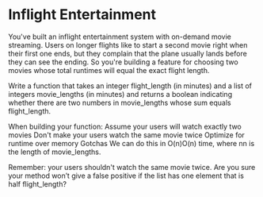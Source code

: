# Inflight Entertainment

You've built an inflight entertainment system with on-demand movie streaming.
Users on longer flights like to start a second movie right when their first one ends, 
but they complain that the plane usually lands before they can see the ending. 
So you're building a feature for choosing two movies whose total runtimes will equal 
the exact flight length.

Write a function that takes an integer flight_length (in minutes) and a list of 
integers movie_lengths (in minutes) and returns a boolean indicating whether there 
are two numbers in movie_lengths whose sum equals flight_length.

When building your function:
Assume your users will watch exactly two movies
Don't make your users watch the same movie twice
Optimize for runtime over memory
Gotchas
We can do this in O(n)O(n) time, where nn is the length of movie_lengths.

Remember: your users shouldn't watch the same movie twice. Are you sure your method
won’t give a false positive if the list has one element that is half flight_length?
